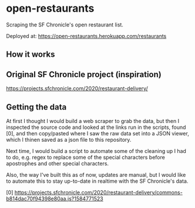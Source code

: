 # open-restaurants
Scraping the SF Chronicle's open restaurant list. 

Deployed at: https://open-restaurants.herokuapp.com/restaurants

## How it works 

## Original SF Chronicle project (inspiration)
https://projects.sfchronicle.com/2020/restaurant-delivery/ 

## Getting the data 
At first I thought I would build a web scraper to grab the data, but then I inspected the source code and looked at the links run in the scripts, found [0], and then copy/pasted where I saw the raw data set into a JSON viewer, which I thinen saved as a json file to this repository. 

Next time, I would build a script to automate some of the cleaning up I had to do, e.g. regex to replace some of the special characters before apostrophes and other special characters. 

Also, the way I've built this as of now, updates are manual, but I would like to automate this to stay up-to-date in realtime with the SF Chronicle's data.  

[0] https://projects.sfchronicle.com/2020/restaurant-delivery/commons-b814dac70f94398e80aa.js?1584771523
